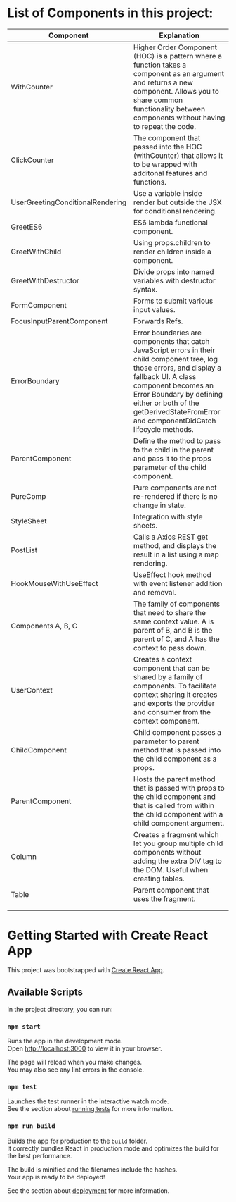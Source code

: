 # List of Components in this project: 

| Component                        | Explanation                                                                                                                                                                                                                                                                              |
|----------------------------------|------------------------------------------------------------------------------------------------------------------------------------------------------------------------------------------------------------------------------------------------------------------------------------------|
| WithCounter                      | Higher Order Component (HOC) is a pattern where a function takes a component as an argument and returns a new component. Allows you to share common functionality between components without having to repeat the code.                                                                  |
| ClickCounter                     | The component that passed into the HOC (withCounter) that allows it to be wrapped with additonal features and functions.                                                                                                                                                                 |
| UserGreetingConditionalRendering | Use a variable inside render but outside the JSX for conditional rendering.                                                                                                                                                                                                              |
| GreetES6                         | ES6 lambda functional component.                                                                                                                                                                                                                                                         |
| GreetWithChild                   | Using props.children to render children inside a component.                                                                                                                                                                                                                              |
| GreetWithDestructor              | Divide props into named variables with destructor syntax.                                                                                                                                                                                                                                |
| FormComponent                    | Forms to submit various input values.                                                                                                                                                                                                                                                    |
| FocusInputParentComponent        | Forwards Refs.                                                                                                                                                                                                                                                                           |
| ErrorBoundary                    | Error boundaries are components that catch JavaScript errors in their child component tree, log those errors, and display a fallback UI. A class component becomes an Error Boundary by defining either or both of the getDerivedStateFromError and componentDidCatch lifecycle methods. |
| ParentComponent                  | Define the method to pass to the child in the parent and pass it to the props parameter of the child component.                                                                                                                                                                          |
| PureComp                         | Pure components are not re-rendered if there is no change in state.                                                                                                                                                                                                                      |
| StyleSheet                       | Integration with style sheets.                                                                                                                                                                                                                                                           |
| PostList                         | Calls a Axios REST get method, and displays the result in a list using a map rendering.                                                                                                                                                                                                  |
| HookMouseWithUseEffect           | UseEffect hook method with event listener addition and removal.                                                                                                                                                                                                                          |
| Components A, B, C               | The family of components that need to share the same context value. A is parent of B, and B is the parent of C, and A has the context to pass down.                                                                                                                                      |
| UserContext                      | Creates a context component that can be shared by a family of components. To facilitate context sharing it creates and exports the provider and consumer from the context component.                                                                                                     |
| ChildComponent                   | Child component passes a parameter to parent method that is passed into the child component as a props.                                                                                                                                                                                  |
| ParentComponent                  | Hosts the parent method that is passed with props to the child component and that is called from within the child component with a child component argument.                                                                                                                             |
| Column                           | Creates a fragment which let you group multiple child components without adding the extra DIV tag to the DOM. Useful when creating tables.                                                                                                                                               |
| Table                            | Parent component that uses the fragment.                                                                                                                                                                                                                                                 |
|                      |                                                                                                                                                                                                                                                                                          |
|                       |                                                                                                                                                                                                                                                                                          |

# Getting Started with Create React App

This project was bootstrapped with [Create React App](https://github.com/facebook/create-react-app).

## Available Scripts

In the project directory, you can run:

### `npm start`

Runs the app in the development mode.\
Open [http://localhost:3000](http://localhost:3000) to view it in your browser.

The page will reload when you make changes.\
You may also see any lint errors in the console.

### `npm test`

Launches the test runner in the interactive watch mode.\
See the section about [running tests](https://facebook.github.io/create-react-app/docs/running-tests) for more information.

### `npm run build`

Builds the app for production to the `build` folder.\
It correctly bundles React in production mode and optimizes the build for the best performance.

The build is minified and the filenames include the hashes.\
Your app is ready to be deployed!

See the section about [deployment](https://facebook.github.io/create-react-app/docs/deployment) for more information.
